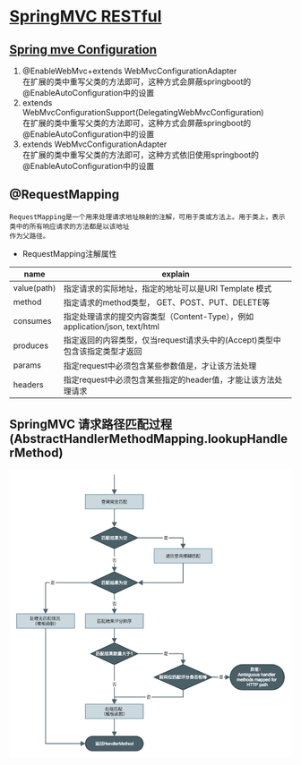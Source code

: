 # [SpringMVC RESTful](https://tech.imdada.cn/2015/12/23/springmvc-restful-optimize/)

## [Spring mve Configuration](https://docs.spring.io/spring/docs/current/javadoc-api/org/springframework/web/servlet/config/annotation/EnableWebMvc.html)
  1. @EnableWebMvc+extends WebMvcConfigurationAdapter<br/>
    在扩展的类中重写父类的方法即可，这种方式会屏蔽springboot的@EnableAutoConfiguration中的设置
  2. extends WebMvcConfigurationSupport(DelegatingWebMvcConfiguration)<br/>
    在扩展的类中重写父类的方法即可，这种方式会屏蔽springboot的@EnableAutoConfiguration中的设置
  3. extends WebMvcConfigurationAdapter<br/>
    在扩展的类中重写父类的方法即可，这种方式依旧使用springboot的@EnableAutoConfiguration中的设置

## @RequestMapping
    RequestMapping是一个用来处理请求地址映射的注解，可用于类或方法上。用于类上，表示类中的所有响应请求的方法都是以该地址
    作为父路径。
  - RequestMapping注解属性
  
  |   name   |   explain   |
  |------|------|
  |   value(path)   |   指定请求的实际地址，指定的地址可以是URI Template 模式   |
  |   method   |   指定请求的method类型， GET、POST、PUT、DELETE等   |
  |   consumes   |   指定处理请求的提交内容类型（Content-Type），例如application/json, text/html   |
  |   produces   |    指定返回的内容类型，仅当request请求头中的(Accept)类型中包含该指定类型才返回   |
  |   params   |    指定request中必须包含某些参数值是，才让该方法处理  |
  |   headers   |   指定request中必须包含某些指定的header值，才能让该方法处理请求   |


## SpringMVC 请求路径匹配过程(AbstractHandlerMethodMapping.lookupHandlerMethod)
![](../../resources/AbstractHandlerMethodMapping.png)






